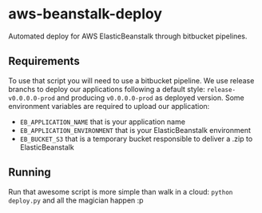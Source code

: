 # aws-beanstalk-deploy
Automated deploy for AWS ElasticBeanstalk through bitbucket pipelines.

## Requirements
To use that script you will need to use a bitbucket pipeline.
We use release branchs to deploy our applications following a default style: `release-v0.0.0.0-prod` and producing `v0.0.0.0-prod` as deployed version.
Some environment variables are required to upload our application:
* `EB_APPLICATION_NAME` that is your application name
* `EB_APPLICATION_ENVIRONMENT` that is your ElasticBeanstalk environment
* `EB_BUCKET_S3` that is a temporary bucket responsible to deliver a .zip to ElasticBeanstalk

## Running

Run that awesome script is more simple than walk in a cloud: `python deploy.py` and all the magician happen :p
